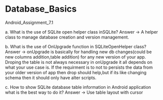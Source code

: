 # Database_Basics
Android_Assignment_7.1


a. What is the use of SQLite open helper class inSQLite?
Answer -> A helper class to manage database creation and version management.

b. What is the use of OnUpgrade function in SQLiteOpenHelper class?
Answer -> onUpgrade is basically for handling new db changes(could be new columns addition,table addition) for any new version of your app.
Droping the table is not always necessary in onUpgrade it all depends on what your use case is. If the requirment is to not to persists the data from your older version of app then drop should help,but if its like changing schema then it should only have alter scripts.

c. How to show SQLite database table information in Android application what is the best
way to do it?
Answer -> Use table layout with cursor
